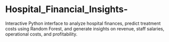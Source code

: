 # Hospital_Financial_Insights-
 Interactive Python interface to analyze hospital finances, predict treatment costs using Random Forest, and generate insights on revenue, staff salaries, operational costs, and profitability.
